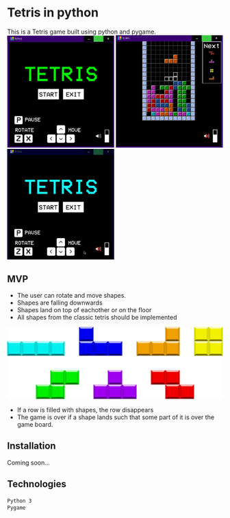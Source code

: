  # Tetris in python

This is a Tetris game built using python and pygame.   
<img src="Tetris/images/TitlePage.png" width="250">
<img src="Tetris/images/GamePlay.png" width="250">
<img src="Tetris/images/GamePlay.gif" width="250">


## MVP

* The user can rotate and move shapes.
* Shapes are falling downwards
* Shapes land on top of eachother or on the floor
* All shapes from the classic tetris should be implemented

<img src="Tetris/images/tetris-shapes.png" alt="classic tetris shapes"/>

* If a row is filled with shapes, the row disappears
* The game is over if a shape lands such that some part of it is over the game board.


## Installation

Coming soon...

## Technologies
    Python 3
    Pygame
